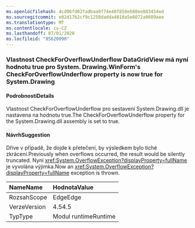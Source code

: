 ```yaml
---
ms.openlocfilehash: 4cd06fd02fadbaa9f74e40f850e688ee883454ed
ms.sourcegitcommit: e02d17b2cf9c1258dadda4810a5e6072a0089aee
ms.translationtype: MT
ms.contentlocale: cs-CZ
ms.lasthandoff: 07/01/2020
ms.locfileid: "85620090"
---
```

### <a name="winforms-checkforoverflowunderflow-property-is-now-true-for-systemdrawing"></a><span data-ttu-id="24e58-101">Vlastnost CheckForOverflowUnderflow DataGridView má nyní hodnotu true pro System. Drawing.</span><span class="sxs-lookup"><span data-stu-id="24e58-101">WinForm's CheckForOverflowUnderflow property is now true for System.Drawing</span></span>

#### <a name="details"></a><span data-ttu-id="24e58-102">Podrobnosti</span><span class="sxs-lookup"><span data-stu-id="24e58-102">Details</span></span>

<span data-ttu-id="24e58-103">Vlastnost CheckForOverflowUnderflow pro sestavení System.Drawing.dll je nastavena na hodnotu true.</span><span class="sxs-lookup"><span data-stu-id="24e58-103">The CheckForOverflowUnderflow property for the System.Drawing.dll assembly is set to true.</span></span>

#### <a name="suggestion"></a><span data-ttu-id="24e58-104">Návrh</span><span class="sxs-lookup"><span data-stu-id="24e58-104">Suggestion</span></span>

<span data-ttu-id="24e58-105">Dříve v případě, že dojde k přetečení, by výsledkem bylo tiché zkrácení.</span><span class="sxs-lookup"><span data-stu-id="24e58-105">Previously when overflows occurred, the result would be silently truncated.</span></span> <span data-ttu-id="24e58-106">Nyní <xref:System.OverflowException?displayProperty=fullName> je vyvolána výjimka.</span><span class="sxs-lookup"><span data-stu-id="24e58-106">Now an <xref:System.OverflowException?displayProperty=fullName> exception is thrown.</span></span>

| <span data-ttu-id="24e58-107">Name</span><span class="sxs-lookup"><span data-stu-id="24e58-107">Name</span></span>    | <span data-ttu-id="24e58-108">Hodnota</span><span class="sxs-lookup"><span data-stu-id="24e58-108">Value</span></span>       |
|:--------|:------------|
| <span data-ttu-id="24e58-109">Rozsah</span><span class="sxs-lookup"><span data-stu-id="24e58-109">Scope</span></span>   |<span data-ttu-id="24e58-110">Edge</span><span class="sxs-lookup"><span data-stu-id="24e58-110">Edge</span></span>|
|<span data-ttu-id="24e58-111">Verze</span><span class="sxs-lookup"><span data-stu-id="24e58-111">Version</span></span>|<span data-ttu-id="24e58-112">4.5</span><span class="sxs-lookup"><span data-stu-id="24e58-112">4.5</span></span>|
|<span data-ttu-id="24e58-113">Typ</span><span class="sxs-lookup"><span data-stu-id="24e58-113">Type</span></span>|<span data-ttu-id="24e58-114">Modul runtime</span><span class="sxs-lookup"><span data-stu-id="24e58-114">Runtime</span></span>|
